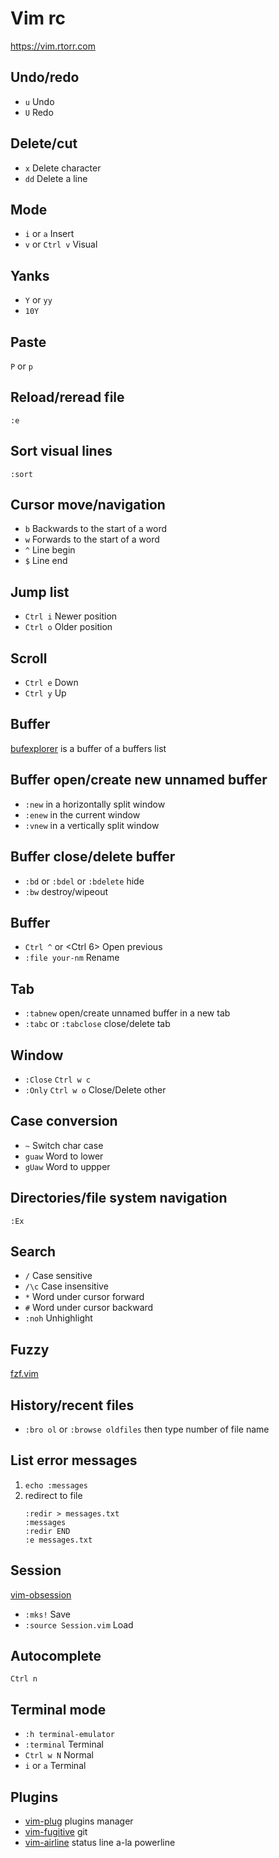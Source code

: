 # Vim rc

https://vim.rtorr.com

## Undo/redo

* `u` Undo
* `U` Redo

## Delete/cut

* `x`  Delete character
* `dd` Delete a line

## Mode

* `i` or `a`      Insert
* `v` or `Ctrl v` Visual

## Yanks

* `Y` or `yy`
* `10Y`

## Paste

`P` or `p`

## Reload/reread file

`:e`

## Sort visual lines

`:sort`

## Cursor move/navigation

* `b` Backwards to the start of a word
* `w` Forwards to the start of a word
* `^` Line begin
* `$` Line end

## Jump list

* `Ctrl i` Newer position
* `Ctrl o` Older position

## Scroll

* `Ctrl e` Down
* `Ctrl y` Up

## Buffer

[bufexplorer][] is a buffer of a buffers list

[bufexplorer]: https://github.com/jlanzarotta/bufexplorer

## Buffer open/create new unnamed buffer

* `:new`  in a horizontally split window
* `:enew` in the current window
* `:vnew` in a vertically split window

## Buffer close/delete buffer

* `:bd` or `:bdel` or `:bdelete` hide
* `:bw` destroy/wipeout

## Buffer

* `Ctrl ^` or <Ctrl 6>  Open previous
* `:file your-nm`       Rename

## Tab

* `:tabnew` open/create unnamed buffer in a new tab
* `:tabc` or `:tabclose` close/delete tab

## Window

* `:Close` `Ctrl w c`
* `:Only`  `Ctrl w o` Close/Delete other

## Case conversion

* `~`    Switch char case
* `guaw` Word to lower
* `gUaw` Word to uppper

## Directories/file system navigation

`:Ex`

## Search

* `/`    Case sensitive
* `/\c`  Case insensitive
* `*`    Word under cursor forward
* `#`    Word under cursor backward
* `:noh` Unhighlight

## Fuzzy

[fzf.vim][]

[fzf.vim]: https://github.com/junegunn/fzf.vim

## History/recent files

* `:bro ol` or `:browse oldfiles` then type number of file name

## List error messages

1. `echo :messages`
2. redirect to file
   ```
   :redir > messages.txt
   :messages
   :redir END
   :e messages.txt
   ```

## Session

[vim-obsession][]

* `:mks!`               Save
* `:source Session.vim` Load

[vim-obsession]: https://github.com/tpope/vim-obsession

## Autocomplete

`Ctrl n`

## Terminal mode

* `:h terminal-emulator`
* `:terminal` Terminal
* `Ctrl w N`     Normal
* `i` or `a`  Terminal

## Plugins

* [vim-plug][] plugins manager
* [vim-fugitive][] git
* [vim-airline][] status line a-la powerline

[vim-plug]: https://github.com/junegunn/vim-plug
[vim-fugitive]: https://github.com/tpope/vim-fugitive
[vim-airline]: https://github.com/vim-airline/vim-airline
